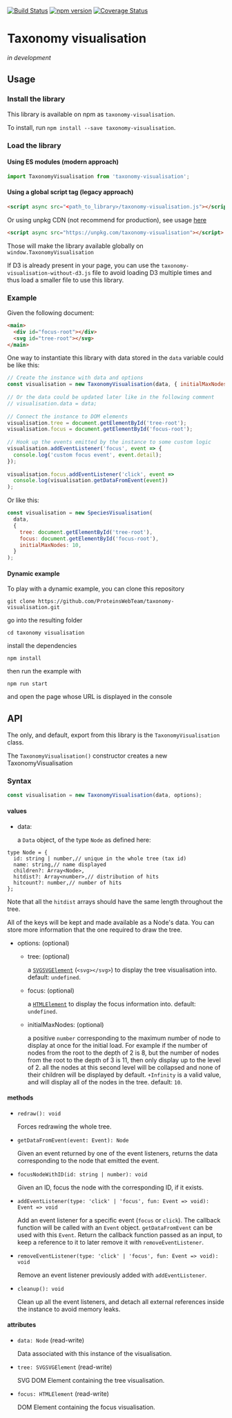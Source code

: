 [![Build Status](https://travis-ci.org/ProteinsWebTeam/taxonomy-visualisation.svg?branch=master)](https://travis-ci.org/ProteinsWebTeam/taxonomy-visualisation)
[![npm version](https://badge.fury.io/js/taxonomy-visualisation.svg)](https://www.npmjs.com/package/taxonomy-visualisation)
[![Coverage Status](https://coveralls.io/repos/github/ProteinsWebTeam/taxonomy-visualisation/badge.svg?branch=master)](https://coveralls.io/github/ProteinsWebTeam/taxonomy-visualisation?branch=master)

Taxonomy visualisation
======================

_in development_

## Usage

### Install the library
This library is available on npm as `taxonomy-visualisation`.

To install, run `npm install --save taxonomy-visualisation`.

### Load the library

#### Using ES modules (modern approach)
```js
import TaxonomyVisualisation from 'taxonomy-visualisation';
```

#### Using a global script tag (legacy approach)
```html
<script async src="<path_to_library>/taxonomy-visualisation.js"></script>
```

Or using unpkg CDN (not recommend for production), see usage
[here](https://unpkg.com/)

```html
<script async src="https://unpkg.com/taxonomy-visualisation"></script>
```

Those will make the library available globally on `window.TaxonomyVisualisation`

If D3 is already present in your page, you can use the
`taxonomy-visualisation-without-d3.js` file to avoid loading D3 multiple times
and thus load a smaller file to use this library.

### Example

Given the following document:
```html
<main>
  <div id="focus-root"></div>
  <svg id="tree-root"></svg>
</main>
```

One way to instantiate this library with data stored in the `data` variable
could be like this:

```js
// Create the instance with data and options
const visualisation = new TaxonomyVisualisation(data, { initialMaxNodes: 10 });
 
// Or the data could be updated later like in the following comment
// visualisation.data = data;
 
// Connect the instance to DOM elements
visualisation.tree = document.getElementById('tree-root');
visualisation.focus = document.getElementById('focus-root');
 
// Hook up the events emitted by the instance to some custom logic
visualisation.addEventListener('focus', event => {
  console.log('custom focus event', event.detail);
});
 
visualisation.focus.addEventListener('click', event =>
  console.log(visualisation.getDataFromEvent(event))
);
```

Or like this:

```js
const visualisation = new SpeciesVisualisation(
  data,
  {
    tree: document.getElementById('tree-root'),
    focus: document.getElementById('focus-root'),
    initialMaxNodes: 10,
  }
);
```

#### Dynamic example

To play with a dynamic example, you can clone this repository

`git clone https://github.com/ProteinsWebTeam/taxonomy-visualisation.git`

go into the resulting folder

`cd taxonomy visualisation`

install the dependencies

`npm install`

then run the example with

`npm run start`

and open the page whose URL is displayed in the console

## API

The only, and default, export from this library is the `TaxonomyVisualisation`
class.

The `TaxonomyVisualisation()` constructor creates a new TaxonomyVisualisation

### Syntax

```js
const visualisation = new TaxonomyVisualisation(data, options);
```

#### values
 - data:
 
   a `Data` object, of the type `Node` as defined here:
   
```flow js
type Node = {
  id: string | number,// unique in the whole tree (tax id)
  name: string,// name displayed
  children?: Array<Node>,
  hitdist?: Array<number>,// distribution of hits
  hitcount?: number,// number of hits
};
```

   Note that all the `hitdist` arrays should have the same length throughout the
   tree.
   
   All of the keys will be kept and made available as a Node's data. You can
   store more information that the one required to draw the tree.
   
 - options: (optional)
   - tree: (optional)
        
     a [`SVGSVGElement`](https://developer.mozilla.org/en-US/docs/Web/API/SVGSVGElement)
     (`<svg></svg>`) to display the tree visualisation into.
     default: `undefined`.
     
     
   - focus: (optional)
        
     a [`HTMLElement`](https://developer.mozilla.org/en-US/docs/Web/API/HTMLElement)
     to display the focus information into.
     default: `undefined`.
     
   - initialMaxNodes: (optional)
   
     a positive `number` corresponding to the maximum number of node to display
     at once for the initial load. For example if the number of nodes from the
     root to the depth of 2 is 8, but the number of nodes from the root to the
     depth of 3 is 11, then only display up to the level of 2. all the nodes at
     this second level will be collapsed and none of their children will be
     displayed by default. `+Infinity` is a valid value, and will display all of
     the nodes in the tree.
     default: `10`.
     
#### methods

 - `redraw(): void`
 
   Forces redrawing the whole tree.
   
 - `getDataFromEvent(event: Event): Node`
 
   Given an event returned by one of the event listeners, returns the data
   corresponding to the node that emitted the event.
   
 - `focusNodeWithID(id: string | number): void`
 
   Given an ID, focus the node with the corresponding ID, if it exists.
 
 - `addEventListener(type: 'click' | 'focus', fun: Event => void): Event => void`
 
   Add an event listener for a specific event (`focus` or `click`). The callback
   function will be called with an `Event` object. `getDataFromEvent` can be
   used with this `Event`. Return the callback function passed as an input, to
   keep a reference to it to later remove it with `removeEventListener`.
 
 - `removeEventListener(type: 'click' | 'focus', fun: Event => void): void`
 
   Remove an event listener previously added with `addEventListener`.
 
 - `cleanup(): void`
 
   Clean up all the event listeners, and detach all external references inside
   the instance to avoid memory leaks.
 
#### attributes

 - `data: Node` (read-write)
 
   Data associated with this instance of the visualisation.
 
 - `tree: SVGSVGElement` (read-write)
 
   SVG DOM Element containing the tree visualisation.
 
 - `focus: HTMLElement` (read-write)
 
   DOM Element containing the focus visualisation.
